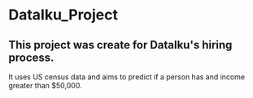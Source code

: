 # DataIku_Project

## This project was create for DataIku's hiring process. 

It uses US census data and aims to predict if a person has and income greater than $50,000.
